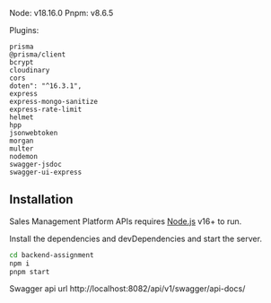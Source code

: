 Node: v18.16.0
Pnpm: v8.6.5

Plugins:

    prisma
    @prisma/client
    bcrypt
    cloudinary
    cors
    doten": "^16.3.1",
    express
    express-mongo-sanitize
    express-rate-limit
    helmet
    hpp
    jsonwebtoken
    morgan
    multer
    nodemon
    swagger-jsdoc 
    swagger-ui-express


## Installation

Sales Management Platform APIs requires [Node.js](https://nodejs.org/) v16+ to run.

Install the dependencies and devDependencies and start the server.

```sh
cd backend-assignment
npm i
pnpm start
```

Swagger api url
http://localhost:8082/api/v1/swagger/api-docs/